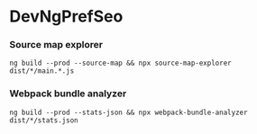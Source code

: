 # DevNgPrefSeo

### Source map explorer
`ng build --prod --source-map && npx source-map-explorer dist/*/main.*.js`

### Webpack bundle analyzer
`ng build --prod --stats-json && npx webpack-bundle-analyzer dist/*/stats.json`
